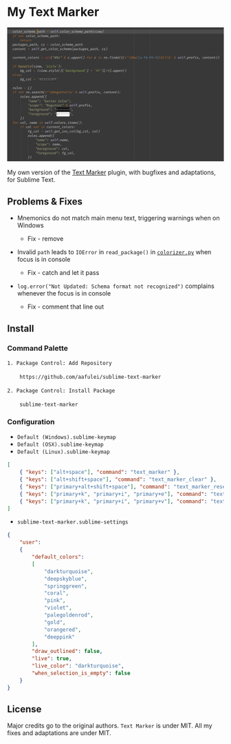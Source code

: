 # My Text Marker

![](img/screenshot.gif)

My own version of the [Text Marker](https://packagecontrol.io/packages/Text%20Marker) plugin, with bugfixes and adaptations, for Sublime Text.

## Problems & Fixes

- Mnemonics do not match main menu text, triggering warnings when on Windows

    - Fix - remove

- Invalid `path` leads to `IOError` in `read_package()` in [`colorizer.py`](./colorizer.py) when focus is in console

    - Fix - catch and let it pass

- `log.error("Not Updated: Schema format not recognized")` complains whenever the focus is in console

    - Fix - comment that line out

## Install

### Command Palette

```
1. Package Control: Add Repository

    https://github.com/aafulei/sublime-text-marker

2. Package Control: Install Package

    sublime-text-marker
```

### Configuration

- `Default (Windows).sublime-keymap`
- `Default (OSX).sublime-keymap`
- `Default (Linux).sublime-keymap`

```json
[
    { "keys": ["alt+space"], "command": "text_marker" },
    { "keys": ["alt+shift+space"], "command": "text_marker_clear" },
    { "keys": ["primary+alt+shift+space"], "command": "text_marker_reset" },
    { "keys": ["primary+k", "primary+i", "primary+e"], "command": "text_marker_toggle_setting", "args": { "setting": "when_selection_is_empty" } },
    { "keys": ["primary+k", "primary+i", "primary+v"], "command": "text_marker_toggle_setting", "args": { "setting": "live" } }
]
```

- `sublime-text-marker.sublime-settings`

```json
{
    "user":
    {
        "default_colors":
        [
            "darkturquoise",
            "deepskyblue",
            "springgreen",
            "coral",
            "pink",
            "violet",
            "palegoldenrod",
            "gold",
            "orangered",
            "deeppink"
        ],
        "draw_outlined": false,
        "live": true,
        "live_color": "darkturquoise",
        "when_selection_is_empty": false
    }
}
```

## License

Major credits go to the original authors. `Text Marker` is under MIT. All my
fixes and adaptations are under MIT.

